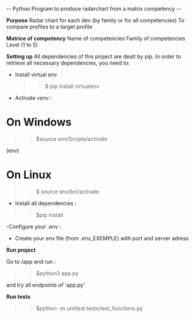 -- Python Program to produce radarchart from a matrix competency --

**Purpose**
Radar chart for each dev (by family or for all competencies)
To compare profiles to a target profile

**Matrice of competency**
Name of competencies
Family of competencies
Level (1 to 5)

**Setting up**
All dependencies of this project are dealt by pip.
In order to retrieve all necessary dependencies, you need to:

- Install virtual env

  > > $ pip install virtualenv

- Activate venv :

# On Windows

> > $source env/Scripts/activate

(env)

# On Linux

> > $ source env/bin/activate

- Install all dependencies :

> > $pip install

-Configure your .env :

- Create your env file (from .env_EXEMPLE) with port and server adress

**Run project**

Go to /app and run :

> > $python3 app.py

and try all endpoints of 'app.py'

**Run tests**

> > $python -m unittest tests/test_functions.py

